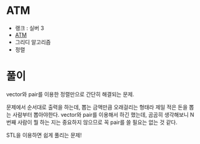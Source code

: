 # ATM

- 랭크 : 실버 3
- [ATM](https://www.acmicpc.net/problem/11399)
- 그리디 알고리즘
- 정렬

# 풀이

vector와 pair를 이용한 정렬만으로 간단히 해결되는 문제.

문제에서 순서대로 출력을 하는데, 뽑는 금액만큼 오래걸리는 형태라 제일 적은 돈을 뽑는 사람부터 뽑아야한다. vector와 pair를 이용해서 하긴 했는데, 곰곰히 생각해보니 N번째 사람이 뭘 하는 지는 중요하지 않으므로 꼭 pair를 쓸 필요는 없는 것 같다.

STL을 이용하면 쉽게 풀리는 문제!